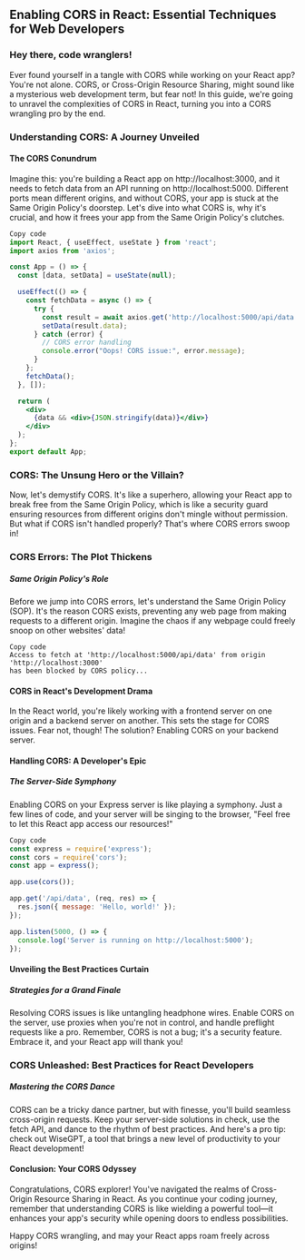 ## Enabling CORS in React: Essential Techniques for Web Developers

### Hey there, code wranglers!

Ever found yourself in a tangle with CORS while working on your React app? You're not alone. CORS,
or Cross-Origin Resource Sharing, might sound like a mysterious web development term, but fear not! 
In this guide, we're going to unravel the complexities of CORS in React, turning you into a CORS 
wrangling pro by the end.

### Understanding CORS: A Journey Unveiled
#### The CORS Conundrum
Imagine this: you're building a React app on http://localhost:3000, and it needs to fetch data from an 
API running on http://localhost:5000. Different ports mean different origins, and without CORS, your 
app is stuck at the Same Origin Policy's doorstep. Let's dive into what CORS is, why it's crucial, 
and how it frees your app from the Same Origin Policy's clutches.

```jsx
Copy code
import React, { useEffect, useState } from 'react';
import axios from 'axios';

const App = () => {
  const [data, setData] = useState(null);

  useEffect(() => {
    const fetchData = async () => {
      try {
        const result = await axios.get('http://localhost:5000/api/data');
        setData(result.data);
      } catch (error) {
        // CORS error handling
        console.error("Oops! CORS issue:", error.message);
      }
    };
    fetchData();
  }, []);

  return (
    <div>
      {data && <div>{JSON.stringify(data)}</div>}
    </div>
  );
};
export default App;
```

### CORS: The Unsung Hero or the Villain?
Now, let's demystify CORS. It's like a superhero, allowing your React app to break free 
from the Same Origin Policy, which is like a security guard ensuring resources from different 
origins don't mingle without permission. But what if CORS isn't handled properly? That's where 
CORS errors swoop in!

### CORS Errors: The Plot Thickens
##### Same Origin Policy's Role
Before we jump into CORS errors, let's understand the Same Origin Policy (SOP). It's the reason CORS exists,
preventing any web page from making requests to a different origin. Imagine the chaos if any webpage could 
freely snoop on other websites' data!

```
Copy code
Access to fetch at 'http://localhost:5000/api/data' from origin 'http://localhost:3000'
has been blocked by CORS policy...
```
#### CORS in React's Development Drama
In the React world, you're likely working with a frontend server on one origin and a backend server on another. 
This sets the stage for CORS issues. Fear not, though! The solution? Enabling CORS on your backend server.

#### Handling CORS: A Developer's Epic
##### The Server-Side Symphony
Enabling CORS on your Express server is like playing a symphony. Just a few lines of code, and your server 
will be singing to the browser, "Feel free to let this React app access our resources!"

```js
Copy code
const express = require('express');
const cors = require('cors');
const app = express();

app.use(cors());

app.get('/api/data', (req, res) => {
  res.json({ message: 'Hello, world!' });
});

app.listen(5000, () => {
  console.log('Server is running on http://localhost:5000');
});
```

#### Unveiling the Best Practices Curtain
##### Strategies for a Grand Finale
Resolving CORS issues is like untangling headphone wires. Enable CORS on the server, use proxies when you're not in control, 
and handle preflight requests like a pro. Remember, CORS is not a bug; it's a security feature. Embrace it, and 
your React app will thank you!

### CORS Unleashed: Best Practices for React Developers
##### Mastering the CORS Dance
CORS can be a tricky dance partner, but with finesse, you'll build seamless cross-origin requests. 
Keep your server-side solutions in check, use the fetch API, and dance to the rhythm of best practices. 
And here's a pro tip: check out WiseGPT, a tool that brings a new level of productivity to your React development!

#### Conclusion: Your CORS Odyssey
Congratulations, CORS explorer! You've navigated the realms of Cross-Origin Resource Sharing in React. 
As you continue your coding journey, remember that understanding CORS is like wielding a powerful tool—it 
enhances your app's security while opening doors to endless possibilities.

Happy CORS wrangling, and may your React apps roam freely across origins!
